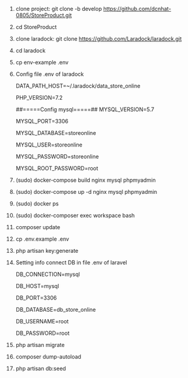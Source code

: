 1. clone project: git clone -b develop https://github.com/dcnhat-0805/StoreProduct.git

2. cd StoreProduct

3. clone laradock: git clone https://github.com/Laradock/laradock.git

4. cd laradock

5. cp env-example .env

6. Config file .env of laradock

    DATA_PATH_HOST=~/.laradock/data_store_online

    PHP_VERSION=7.2

    ##=====Config mysql=====##
    MYSQL_VERSION=5.7

    MYSQL_PORT=3306

    MYSQL_DATABASE=storeonline

    MYSQL_USER=storeonline

    MYSQL_PASSWORD=storeonline

    MYSQL_ROOT_PASSWORD=root
7. (sudo) docker-compose build nginx mysql phpmyadmin

8. (sudo) docker-compose up -d nginx mysql phpmyadmin

9. (sudo) docker ps

10. (sudo) docker-composer exec workspace bash

11. composer update

12. cp .env.example .env

13. php artisan key:generate

14. Setting info connect DB in file .env of laravel

    DB_CONNECTION=mysql

    DB_HOST=mysql

    DB_PORT=3306

    DB_DATABASE=db_store_online

    DB_USERNAME=root

    DB_PASSWORD=root
15. php artisan migrate

16. composer dump-autoload

17. php artisan db:seed

